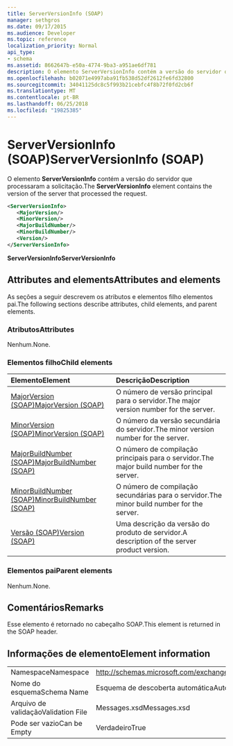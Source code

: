 ```yaml
---
title: ServerVersionInfo (SOAP)
manager: sethgros
ms.date: 09/17/2015
ms.audience: Developer
ms.topic: reference
localization_priority: Normal
api_type:
- schema
ms.assetid: 8662647b-e50a-4774-9ba3-a951ae6df781
description: O elemento ServerVersionInfo contém a versão do servidor que processaram a solicitação.
ms.openlocfilehash: b02071e4997aba91fb538d52df2612fe6fd32800
ms.sourcegitcommit: 34041125dc8c5f993b21cebfc4f8b72f0fd2cb6f
ms.translationtype: MT
ms.contentlocale: pt-BR
ms.lasthandoff: 06/25/2018
ms.locfileid: "19825385"
---
```

# <a name="serverversioninfo-soap"></a><span data-ttu-id="06568-103">ServerVersionInfo (SOAP)</span><span class="sxs-lookup"><span data-stu-id="06568-103">ServerVersionInfo (SOAP)</span></span>

<span data-ttu-id="06568-104">O elemento **ServerVersionInfo** contém a versão do servidor que processaram a solicitação.</span><span class="sxs-lookup"><span data-stu-id="06568-104">The **ServerVersionInfo** element contains the version of the server that processed the request.</span></span> 
  
```XML
<ServerVersionInfo>
   <MajorVersion/>
   <MinorVersion/>
   <MajorBuildNumber/>
   <MinorBuildNumber/>
   <Version/>
</ServerVersionInfo>
```

 <span data-ttu-id="06568-105">**ServerVersionInfo**</span><span class="sxs-lookup"><span data-stu-id="06568-105">**ServerVersionInfo**</span></span>
## <a name="attributes-and-elements"></a><span data-ttu-id="06568-106">Attributes and elements</span><span class="sxs-lookup"><span data-stu-id="06568-106">Attributes and elements</span></span>

<span data-ttu-id="06568-107">As seções a seguir descrevem os atributos e elementos filho elementos pai.</span><span class="sxs-lookup"><span data-stu-id="06568-107">The following sections describe attributes, child elements, and parent elements.</span></span>
  
### <a name="attributes"></a><span data-ttu-id="06568-108">Atributos</span><span class="sxs-lookup"><span data-stu-id="06568-108">Attributes</span></span>

<span data-ttu-id="06568-109">Nenhum.</span><span class="sxs-lookup"><span data-stu-id="06568-109">None.</span></span>
  
### <a name="child-elements"></a><span data-ttu-id="06568-110">Elementos filho</span><span class="sxs-lookup"><span data-stu-id="06568-110">Child elements</span></span>

|<span data-ttu-id="06568-111">**Elemento**</span><span class="sxs-lookup"><span data-stu-id="06568-111">**Element**</span></span>|<span data-ttu-id="06568-112">**Descrição**</span><span class="sxs-lookup"><span data-stu-id="06568-112">**Description**</span></span>|
|:-----|:-----|
|[<span data-ttu-id="06568-113">MajorVersion (SOAP)</span><span class="sxs-lookup"><span data-stu-id="06568-113">MajorVersion (SOAP)</span></span>](majorversion-soap.md) <br/> |<span data-ttu-id="06568-114">O número de versão principal para o servidor.</span><span class="sxs-lookup"><span data-stu-id="06568-114">The major version number for the server.</span></span>  <br/> |
|[<span data-ttu-id="06568-115">MinorVersion (SOAP)</span><span class="sxs-lookup"><span data-stu-id="06568-115">MinorVersion (SOAP)</span></span>](minorversion-soap.md) <br/> |<span data-ttu-id="06568-116">O número da versão secundária do servidor.</span><span class="sxs-lookup"><span data-stu-id="06568-116">The minor version number for the server.</span></span>  <br/> |
|[<span data-ttu-id="06568-117">MajorBuildNumber (SOAP)</span><span class="sxs-lookup"><span data-stu-id="06568-117">MajorBuildNumber (SOAP)</span></span>](majorbuildnumber-soap.md) <br/> |<span data-ttu-id="06568-118">O número de compilação principais para o servidor.</span><span class="sxs-lookup"><span data-stu-id="06568-118">The major build number for the server.</span></span>  <br/> |
|[<span data-ttu-id="06568-119">MinorBuildNumber (SOAP)</span><span class="sxs-lookup"><span data-stu-id="06568-119">MinorBuildNumber (SOAP)</span></span>](minorbuildnumber-soap.md) <br/> |<span data-ttu-id="06568-120">O número de compilação secundárias para o servidor.</span><span class="sxs-lookup"><span data-stu-id="06568-120">The minor build number for the server.</span></span>  <br/> |
|[<span data-ttu-id="06568-121">Versão (SOAP)</span><span class="sxs-lookup"><span data-stu-id="06568-121">Version (SOAP)</span></span>](version-soap.md) <br/> |<span data-ttu-id="06568-122">Uma descrição da versão do produto de servidor.</span><span class="sxs-lookup"><span data-stu-id="06568-122">A description of the server product version.</span></span>  <br/> |
   
### <a name="parent-elements"></a><span data-ttu-id="06568-123">Elementos pai</span><span class="sxs-lookup"><span data-stu-id="06568-123">Parent elements</span></span>

<span data-ttu-id="06568-124">Nenhum.</span><span class="sxs-lookup"><span data-stu-id="06568-124">None.</span></span>
  
## <a name="remarks"></a><span data-ttu-id="06568-125">Comentários</span><span class="sxs-lookup"><span data-stu-id="06568-125">Remarks</span></span>

<span data-ttu-id="06568-126">Esse elemento é retornado no cabeçalho SOAP.</span><span class="sxs-lookup"><span data-stu-id="06568-126">This element is returned in the SOAP header.</span></span>
  
## <a name="element-information"></a><span data-ttu-id="06568-127">Informações de elemento</span><span class="sxs-lookup"><span data-stu-id="06568-127">Element information</span></span>

|||
|:-----|:-----|
|<span data-ttu-id="06568-128">Namespace</span><span class="sxs-lookup"><span data-stu-id="06568-128">Namespace</span></span>  <br/> |http://schemas.microsoft.com/exchange/2010/Autodiscover  <br/> |
|<span data-ttu-id="06568-129">Nome do esquema</span><span class="sxs-lookup"><span data-stu-id="06568-129">Schema Name</span></span>  <br/> |<span data-ttu-id="06568-130">Esquema de descoberta automática</span><span class="sxs-lookup"><span data-stu-id="06568-130">Autodiscover schema</span></span>  <br/> |
|<span data-ttu-id="06568-131">Arquivo de validação</span><span class="sxs-lookup"><span data-stu-id="06568-131">Validation File</span></span>  <br/> |<span data-ttu-id="06568-132">Messages.xsd</span><span class="sxs-lookup"><span data-stu-id="06568-132">Messages.xsd</span></span>  <br/> |
|<span data-ttu-id="06568-133">Pode ser vazio</span><span class="sxs-lookup"><span data-stu-id="06568-133">Can be Empty</span></span>  <br/> |<span data-ttu-id="06568-134">Verdadeiro</span><span class="sxs-lookup"><span data-stu-id="06568-134">True</span></span>  <br/> |
   

